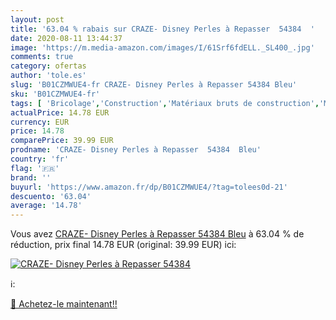 ```yaml
---
layout: post
title: '63.04 % rabais sur CRAZE- Disney Perles à Repasser  54384  '
date: 2020-08-11 13:44:37
image: 'https://m.media-amazon.com/images/I/61Srf6fdELL._SL400_.jpg'
comments: true
category: ofertas
author: 'tole.es'
slug: 'B01CZMWUE4-fr CRAZE- Disney Perles à Repasser 54384 Bleu'
sku: 'B01CZMWUE4-fr'
tags: [ 'Bricolage','Construction','Matériaux bruts de construction','Matériel de construction', ]
actualPrice: 14.78 EUR
currency: EUR
price: 14.78
comparePrice: 39.99 EUR
prodname: 'CRAZE- Disney Perles à Repasser  54384  Bleu'
country: 'fr'
flag: '🇫🇷'
brand: ''
buyurl: 'https://www.amazon.fr/dp/B01CZMWUE4/?tag=tolees0d-21'
descuento: '63.04'
average: '14.78'
---
```


Vous avez [CRAZE- Disney Perles à Repasser  54384  Bleu](https://www.amazon.fr/dp/B01CZMWUE4/?tag=tolees0d-21)  à  63.04 % de réduction, prix final  14.78 EUR (original: 39.99 EUR) ici:

[![CRAZE- Disney Perles à Repasser  54384  ](https://m.media-amazon.com/images/I/61Srf6fdELL._SL400_.jpg)](https://www.amazon.fr/dp/B01CZMWUE4/?tag=tolees0d-21)

ℹ️:


[🛒 Achetez-le maintenant!!](https://www.amazon.fr/dp/B01CZMWUE4/?tag=tolees0d-21)

